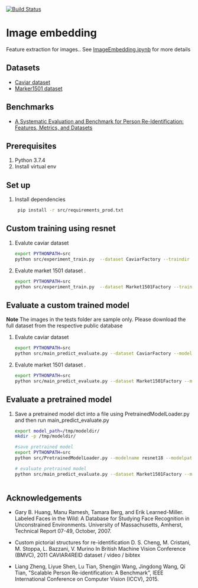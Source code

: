 [![Build Status](https://travis-ci.org/elangovana/image-embedding.svg?branch=master)](https://travis-ci.org/elangovana/image-embedding)

# Image embedding
Feature extraction for images.. See [ImageEmbedding.ipynb](ImageEmbedding.ipynb) for more details


## Datasets
- [Caviar dataset](https://lorisbaz.github.io/caviar4reid.html)
- [Marker1501 dataset](https://github.com/Cysu/open-reid/tree/master/reid/datasets)

## Benchmarks
-  [A Systematic Evaluation and Benchmark for Person Re-Identification: Features, Metrics, and Datasets](https://arxiv.org/pdf/1605.09653.pdf)


## Prerequisites

1. Python 3.7.4
2. Install virtual env

## Set up

1. Install dependencies
    ```bash
     pip install -r src/requirements_prod.txt
    ```
    

## Custom training using resnet


1. Evalute caviar dataset
    ```bash
    export PYTHONPATH=src
    python src/experiment_train.py  --dataset CaviarFactory --traindir tests/imagesCaviar --valdir tests/imagesCaviar --outdir /tmp --epochs 10 --batchsize 32
    ```

2. Evalute market 1501 dataset . 
    ```bash
    export PYTHONPATH=src
    python src/experiment_train.py  --dataset Market1501Factory --traindir tests/imagesMarket1501 --valdir tests/imagesMarket1501 --outdir /tmp --epochs 10 --batchsize 32  --learning_rate .01
    ```


## Evaluate a custom trained model

**Note** The images in the tests folder are sample only. Please download the full dataset from the respective public database

1. Evalute caviar dataset
    ```bash
    export PYTHONPATH=src
    python src/main_predict_evaluate.py --dataset CaviarFactory --modelpath <model_path>  --rawimagesdir tests/imagesCaviar
    ```

2. Evalute market 1501 dataset . 
    ```bash
    export PYTHONPATH=src
    python src/main_predict_evaluate.py --dataset Market1501Factory --modelpath <model_path>  --rawimagesdir tests/imagesMarket1501
    ```

## Evaluate a pretrained model 

1. Save a pretrained model dict into a file using PretrainedModelLoader.py and then run main_predict_evaluate.py 

    ```bash
    export model_path=/tmp/modeldir/
    mkdir -p /tmp/modeldir/
   
    #save pretrained model  
    export PYTHONPATH=src
    python src/PretrainedModelLoader.py --modelname resnet18 --modelpath ${model_path}  
 
    # evaluate pretrained model 
    python src/main_predict_evaluate.py --dataset Market1501Factory --modelpath ${model_path}  --rawimagesdir tests/imagesMarket1501
         
    
    ```

## Acknowledgements

- Gary B. Huang, Manu Ramesh, Tamara Berg, and Erik Learned-Miller.
Labeled Faces in the Wild: A Database for Studying Face Recognition in Unconstrained Environments.
University of Massachusetts, Amherst, Technical Report 07-49, October, 2007.

- Custom pictorial structures for re-identification
D. S. Cheng, M. Cristani, M. Stoppa, L. Bazzani, V. Murino
In British Machine Vision Conference (BMVC), 2011 
CAVIAR4REID dataset / video / bibtex

- Liang Zheng, Liyue Shen, Lu Tian, Shengjin Wang, Jingdong Wang, Qi Tian, "Scalable Person Re-identification: A Benchmark", IEEE International Conference on Computer Vision (ICCV), 2015.